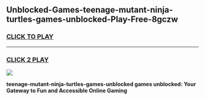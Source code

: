 
## Unblocked-Games-teenage-mutant-ninja-turtles-games-unblocked-Play-Free-8gczw
<h3>
<a href="https://premium76.site?title=teenage-mutant-ninja-turtles-games-unblocked&ref=19M">CLICK TO PLAY</a></h3>
<hr>

<h3>
<a href="https://premium76.site?title=teenage-mutant-ninja-turtles-games-unblocked&ref=19M">CLICK 2 PLAY</a>
  
</h3>

<a href="https://premium76.site?title=teenage-mutant-ninja-turtles-games-unblocked&ref=19M"><img src="https://clearcache.store/games.png"></a>


**teenage-mutant-ninja-turtles-games-unblocked games unblocked: Your Gateway to Fun and Accessible Online Gaming**
